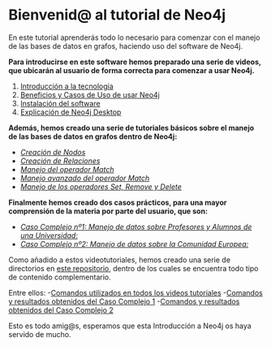 # Bienvenid@ al tutorial de Neo4j

En este tutorial aprenderás todo lo necesario para comenzar con el manejo de las bases de datos en grafos, haciendo uso del software de Neo4j.

**Para introducirse en este software hemos preparado una serie de videos, que ubicarán al usuario de forma correcta para comenzar a usar Neo4j.**
1. [Introducción a la tecnología](https://www.youtube.com/watch?v=PgypzLFFUf8&t=2s)
2. [Beneficios y Casos de Uso de usar Neo4j](https://www.youtube.com/watch?v=zdFK9-HBczg&t=4s)
3. [Instalación del software]()
4. [Explicación de Neo4j Desktop](https://www.youtube.com/watch?v=Wn5qooV5TXc)

**Además, hemos creado una serie de tutoriales básicos sobre el manejo de las bases de datos en grafos dentro de Neo4j:**
- [_Creación de Nodos_]()
- [_Creación de Relaciones_]()
- [_Manejo del operador Match_](https://www.youtube.com/watch?v=UaQ3jn0Rzvk&t=1s)
- [_Manejo avanzado del operador Match_](https://www.youtube.com/watch?v=Vl6-5cWz6ig&t=11s)
- [_Manejo de los operadores Set, Remove y Delete_](https://www.youtube.com/watch?v=F2CfkPZf-5s&t=6s)

**Finalmente hemos creado dos casos prácticos, para una mayor comprensión de la materia por parte del usuario, que son:**
- [_Caso Complejo nº1: Manejo de datos sobre Profesores y Alumnos de una Universidad:_]()
- [_Caso Complejo nº2: Manejo de datos sobre la Comunidad Europea:_](https://youtu.be/8tQAAaEsb8s)

Como añadido a estos videotutoriales, hemos creado una serie de directorios en [este repositorio](https://github.com/PW-Neo4j-Isa-Pablo/Neo4j), dentro de los cuales se encuentra todo tipo de contenido complementario.

Entre ellos: 
-[Comandos utilizados en todos los videos tutoriales](https://github.com/PW-Neo4j-Isa-Pablo/Neo4j/blob/master/Ejercicios/Básicos/Documento_De_Comandos.pdf)
-[Comandos y resultados obtenidos del Caso Complejo 1](https://github.com/PW-Neo4j-Isa-Pablo/Neo4j/blob/master/Ejercicios/Casos_Complejos/2_Profesores_Alumnos/Comandos_Profesores_Alumnos.pdf)
-[Comandos y resultados obtenidos del Caso Complejo 2](https://github.com/PW-Neo4j-Isa-Pablo/Neo4j/blob/master/Ejercicios/Casos_Complejos/2_Comunidad_Europea/Comandos_Comunidad_Europea.pdf)

Esto es todo amig@s, esperamos que esta Introducción a Neo4j os haya servido de mucho.
